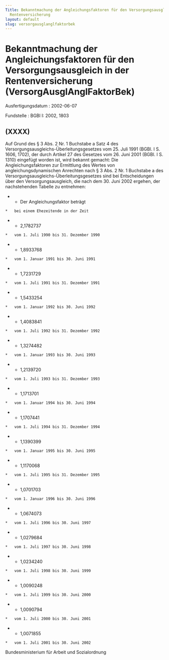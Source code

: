 ```yaml
---
Title: Bekanntmachung der Angleichungsfaktoren für den Versorgungsausgleich in der
  Rentenversicherung
layout: default
slug: versorgausglanglfaktorbek
---
```


# Bekanntmachung der Angleichungsfaktoren für den Versorgungsausgleich in der Rentenversicherung (VersorgAusglAnglFaktorBek)

Ausfertigungsdatum
:   2002-06-07

Fundstelle
:   BGBl I: 2002, 1803



## (XXXX)

Auf Grund des § 3 Abs. 2 Nr. 1 Buchstabe a Satz 4 des
Versorgungsausgleichs-Überleitungsgesetzes vom 25. Juli 1991 (BGBl. I
S. 1606, 1702), der durch Artikel 27 des Gesetzes vom 26. Juni 2001
(BGBl. I S. 1310) eingefügt worden ist, wird bekannt gemacht:
Die Angleichungsfaktoren zur Ermittlung des Wertes von
angleichungsdynamischen Anrechten nach § 3 Abs. 2 Nr. 1 Buchstabe a
des Versorgungsausgleichs-Überleitungsgesetzes sind bei Entscheidungen
über den Versorgungsausgleich, die nach dem 30. Juni 2002 ergehen, der
nachstehenden Tabelle zu entnehmen:

*    *   Der Angleichungsfaktor beträgt

    *   bei einem Ehezeitende in der Zeit


*    *   2,1782737

    *   vom 1. Juli 1990 bis 31. Dezember 1990


*    *   1,8933768

    *   vom 1. Januar 1991 bis 30. Juni 1991


*    *   1,7231729

    *   vom 1. Juli 1991 bis 31. Dezember 1991


*    *   1,5433254

    *   vom 1. Januar 1992 bis 30. Juni 1992


*    *   1,4083841

    *   vom 1. Juli 1992 bis 31. Dezember 1992


*    *   1,3274482

    *   vom 1. Januar 1993 bis 30. Juni 1993


*    *   1,2139720

    *   vom 1. Juli 1993 bis 31. Dezember 1993


*    *   1,1713701

    *   vom 1. Januar 1994 bis 30. Juni 1994


*    *   1,1707441

    *   vom 1. Juli 1994 bis 31. Dezember 1994


*    *   1,1390399

    *   vom 1. Januar 1995 bis 30. Juni 1995


*    *   1,1170068

    *   vom 1. Juli 1995 bis 31. Dezember 1995


*    *   1,0701703

    *   vom 1. Januar 1996 bis 30. Juni 1996


*    *   1,0674073

    *   vom 1. Juli 1996 bis 30. Juni 1997


*    *   1,0279684

    *   vom 1. Juli 1997 bis 30. Juni 1998


*    *   1,0234240

    *   vom 1. Juli 1998 bis 30. Juni 1999


*    *   1,0090248

    *   vom 1. Juli 1999 bis 30. Juni 2000


*    *   1,0090794

    *   vom 1. Juli 2000 bis 30. Juni 2001


*    *   1,0071855

    *   vom 1. Juli 2001 bis 30. Juni 2002




Bundesministerium für Arbeit und Sozialordnung

